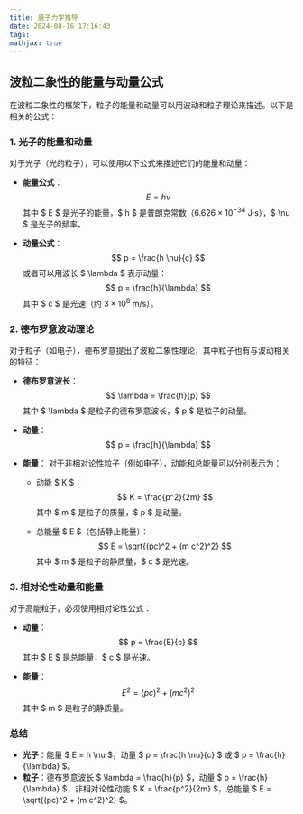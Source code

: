 ```yaml
---
title: 量子力学推导
date: 2024-08-16 17:16:43
tags:
mathjax: true
---
```

## 波粒二象性的能量与动量公式

在波粒二象性的框架下，粒子的能量和动量可以用波动和粒子理论来描述。以下是相关的公式：

### 1. **光子的能量和动量**

对于光子（光的粒子），可以使用以下公式来描述它们的能量和动量：

- **能量公式**：
  $$
  E = h \nu
  $$
  其中 $ E $ 是光子的能量，$ h $ 是普朗克常数（$6.626 \times 10^{-34}$ J·s），$ \nu $ 是光子的频率。

- **动量公式**：
  $$
  p = \frac{h \nu}{c}
  $$
  或者可以用波长 $ \lambda $ 表示动量：
  $$
  p = \frac{h}{\lambda}
  $$
  其中 $ c $ 是光速（约 $3 \times 10^8$ m/s）。

### 2. **德布罗意波动理论**

对于粒子（如电子），德布罗意提出了波粒二象性理论，其中粒子也有与波动相关的特征：

- **德布罗意波长**：
  $$
  \lambda = \frac{h}{p}
  $$
  其中 $ \lambda $ 是粒子的德布罗意波长，$ p $ 是粒子的动量。

- **动量**：
  $$
  p = \frac{h}{\lambda}
  $$

- **能量**：
  对于非相对论性粒子（例如电子），动能和总能量可以分别表示为：
  - 动能 $ K $：
    $$
    K = \frac{p^2}{2m}
    $$
    其中 $ m $ 是粒子的质量，$ p $ 是动量。

  - 总能量 $ E $（包括静止能量）：
    $$
    E = \sqrt{(pc)^2 + (m c^2)^2}
    $$
    其中 $ m $ 是粒子的静质量，$ c $ 是光速。

### 3. **相对论性动量和能量**

对于高能粒子，必须使用相对论性公式：

- **动量**：
  $$
  p = \frac{E}{c}
  $$
  其中 $ E $ 是总能量，$ c $ 是光速。

- **能量**：
  $$
  E^2 = (pc)^2 + (m c^2)^2
  $$
  其中 $ m $ 是粒子的静质量。

### 总结

- **光子**：能量 $ E = h \nu $，动量 $ p = \frac{h \nu}{c} $ 或 $ p = \frac{h}{\lambda} $。
- **粒子**：德布罗意波长 $ \lambda = \frac{h}{p} $，动量 $ p = \frac{h}{\lambda} $，非相对论性动能 $ K = \frac{p^2}{2m} $，总能量 $ E = \sqrt{(pc)^2 + (m c^2)^2} $。